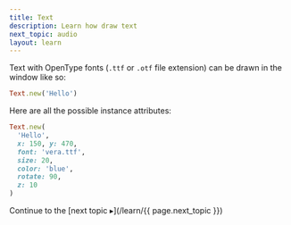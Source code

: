 ```yaml
---
title: Text
description: Learn how draw text
next_topic: audio
layout: learn
---
```


Text with OpenType fonts (`.ttf` or `.otf` file extension) can be drawn in the window like so:

```ruby
Text.new('Hello')
```

Here are all the possible instance attributes:

```ruby
Text.new(
  'Hello',
  x: 150, y: 470,
  font: 'vera.ttf',
  size: 20,
  color: 'blue',
  rotate: 90,
  z: 10
)
```

Continue to the [next topic ▸](/learn/{{ page.next_topic }})
